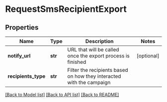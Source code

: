 # RequestSmsRecipientExport

## Properties
Name | Type | Description | Notes
------------ | ------------- | ------------- | -------------
**notify_url** | **str** | URL that will be called once the export process is finished | [optional] 
**recipients_type** | **str** | Filter the recipients based on how they interacted with the campaign | 

[[Back to Model list]](../README.md#documentation-for-models) [[Back to API list]](../README.md#documentation-for-api-endpoints) [[Back to README]](../README.md)


